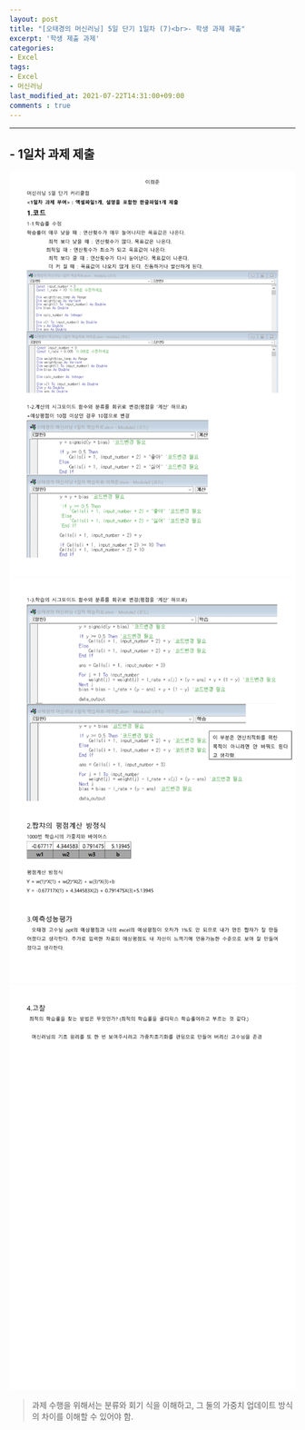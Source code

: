 ```yaml
---
layout: post
title: "[오태경의 머신러닝] 5일 단기 1일차 (7)<br>- 학생 과제 제출"
excerpt: '학생 제출 과제'
categories:
- Excel
tags:
- Excel
- 머신러닝
last_modified_at: 2021-07-22T14:31:00+09:00
comments : true
---
```

<hr>

<h2>- 1일차 과제 제출</h2>
<div style="align-items: center;">
    <img src="/assets/post-image/Excel-5일-단기-1/오태경의 머신러닝 1일차 학습자료-이희준-1.png">
</div>
<div style="align-items: center;">
    <img src="/assets/post-image/Excel-5일-단기-1/오태경의 머신러닝 1일차 학습자료-이희준-2.png">
</div>
<div style="align-items: center;">
    <img src="/assets/post-image/Excel-5일-단기-1/오태경의 머신러닝 1일차 학습자료-이희준-3.png">
</div>

> 과제 수행을 위해서는 분류와 회기 식을 이해하고, 그 둘의 가중치 업데이트 방식의 차이를 이해할 수 있어야 함.

<br>